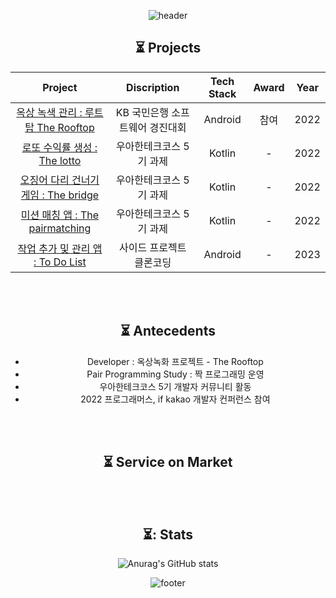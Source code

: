 <div align = "center">
  
![header](https://capsule-render.vercel.app/api?type=waving&color=FFD700&text=%Profile%20%20&height=200&fontSize=90&fontColor=000000)
  
  ## ⏳ Projects

|                        Project                         |               Discription             |       Tech Stack       |Award | Year |
| :----------------------------------------------------: | :----------------------------------: | :--------------------: | :---: | :--:|
| [옥상 녹색 관리 : 루트탑 The Rooftop](https://github.com/Min-Jae-Bae/kotlin-rooftop) | KB 국민은행 소프트웨어 경진대회 |  Android  | 참여  | 2022 |
| [로또 수익률 생성 : The lotto](https://github.com/Min-Jae-Bae/kotlin-lotto/tree/Min-Jae-Bae(again)) | 우아한테크코스 5기 과제 |  Kotlin  |  -  | 2022 |
| [오징어 다리 건너기 게임 : The bridge](https://github.com/Min-Jae-Bae/kotlin-bridge/tree/Min-Jae-Bae(again)) | 우아한테크코스 5기 과제 |  Kotlin  |  -  | 2022 |
| [미션 매칭 앱 : The pairmatching](https://github.com/Min-Jae-Bae/kotlin-pairmatching) | 우아한테크코스 5기 과제 |  Kotlin  |  -  | 2022 |
| [작업 추가 및 관리 앱 : To Do List](https://github.com/Min-Jae-Bae/kotlin-todo) | 사이드 프로젝트 클론코딩 |  Android  |  -  | 2023 |
  
<br><br>

## ⏳ Antecedents
- Developer : 옥상녹화 프로젝트 - The Rooftop
- Pair Programming Study : 짝 프로그래밍 운영
- 우아한테크코스 5기 개발자 커뮤니티 활동
- 2022 프로그래머스, if kakao 개발자 컨퍼런스 참여
 


<br><br>
  
  ## ⏳ Service on Market
  <br><br>

  ## ⏳: Stats
  
![Anurag's GitHub stats](https://github-readme-stats.vercel.app/api?username=Min-Jae-Bae&show_icons=true&theme=great-gatsby)
  
![footer](https://capsule-render.vercel.app/api?section=footer&type=waving&color=FFD700)
  
</div>
